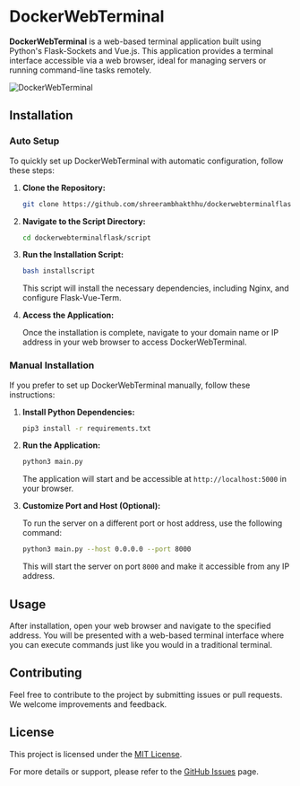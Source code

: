 # DockerWebTerminal

**DockerWebTerminal** is a web-based terminal application built using Python's Flask-Sockets and Vue.js. This application provides a terminal interface accessible via a web browser, ideal for managing servers or running command-line tasks remotely.

![DockerWebTerminal](https://github.com/vasukushwah/flask-vue-term/blob/master/dist/static/images/image.gif?raw=true)

## Installation

### Auto Setup

To quickly set up DockerWebTerminal with automatic configuration, follow these steps:

1. **Clone the Repository:**

   ```bash
   git clone https://github.com/shreerambhakthhu/dockerwebterminalflask.git
   ```

2. **Navigate to the Script Directory:**

   ```bash
   cd dockerwebterminalflask/script
   ```

3. **Run the Installation Script:**

   ```bash
   bash installscript
   ```

   This script will install the necessary dependencies, including Nginx, and configure Flask-Vue-Term.

4. **Access the Application:**

   Once the installation is complete, navigate to your domain name or IP address in your web browser to access DockerWebTerminal.

### Manual Installation

If you prefer to set up DockerWebTerminal manually, follow these instructions:

1. **Install Python Dependencies:**

   ```bash
   pip3 install -r requirements.txt
   ```

2. **Run the Application:**

   ```bash
   python3 main.py
   ```

   The application will start and be accessible at `http://localhost:5000` in your browser.

3. **Customize Port and Host (Optional):**

   To run the server on a different port or host address, use the following command:

   ```bash
   python3 main.py --host 0.0.0.0 --port 8000
   ```

   This will start the server on port `8000` and make it accessible from any IP address.

## Usage

After installation, open your web browser and navigate to the specified address. You will be presented with a web-based terminal interface where you can execute commands just like you would in a traditional terminal.

## Contributing

Feel free to contribute to the project by submitting issues or pull requests. We welcome improvements and feedback.

## License

This project is licensed under the [MIT License](LICENSE).

For more details or support, please refer to the [GitHub Issues](https://github.com/samrat-suraj/dockerwebterminalflask/issues) page.
